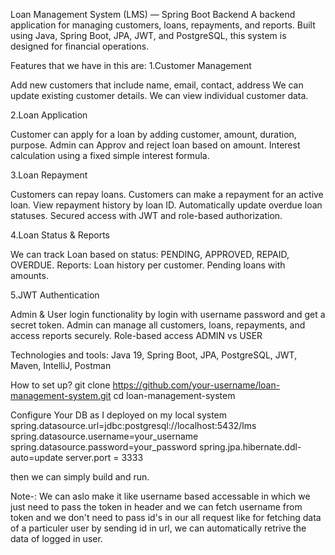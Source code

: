 Loan Management System (LMS) — Spring Boot Backend
A backend application for managing customers, loans, repayments, and reports. Built using Java, Spring Boot, JPA, JWT, and PostgreSQL, this system is designed for financial operations.

Features that we have in this are:
1.Customer Management

Add new customers that include name, email, contact, address
We can update existing customer details.
We can view individual customer data.

2.Loan Application

Customer can apply for a loan by adding customer, amount, duration, purpose.
Admin can Approv and reject loan based on amount.
Interest calculation using a fixed simple interest formula.

3.Loan Repayment

Customers can repay loans.
Customers can make a repayment for an active loan.
View repayment history by loan ID.
Automatically update overdue loan statuses.
Secured access with JWT and role-based authorization.

4.Loan Status & Reports

We can track Loan based on status: PENDING, APPROVED, REPAID, OVERDUE.
Reports:
Loan history per customer.
Pending loans with amounts.

5.JWT Authentication

Admin & User login functionality by login with username password and get a secret token.
Admin can manage all customers, loans, repayments, and access reports securely.
Role-based access ADMIN vs USER



Technologies and tools:
Java 19, Spring Boot, JPA, PostgreSQL, JWT, Maven, IntelliJ, Postman

How to set up?
git clone https://github.com/your-username/loan-management-system.git
cd loan-management-system


Configure Your DB as I deployed on my local system
spring.datasource.url=jdbc:postgresql://localhost:5432/lms
spring.datasource.username=your_username
spring.datasource.password=your_password
spring.jpa.hibernate.ddl-auto=update
server.port = 3333

then we can simply build and run.


Note-: We can aslo make it like username based accessable in which we just need to pass the token in header and we can fetch username from token and we don't need to pass id's in our all request like for fetching 
data of a particuler user by sending id in url, we can automatically retrive the data of logged in user.

